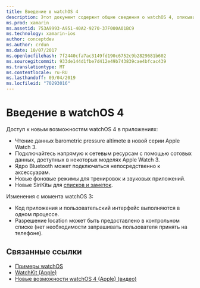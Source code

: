 ```yaml
---
title: Введение в watchOS 4
description: Этот документ содержит общие сведения о watchOS 4, описывающие новые функции, которые теперь доступны для разработчиков Xamarin.
ms.prod: xamarin
ms.assetid: 753A9993-A951-40A2-9270-37F000A01BC9
ms.technology: xamarin-ios
author: conceptdev
ms.author: crdun
ms.date: 10/07/2017
ms.openlocfilehash: 7f2440cfa7ac3149fd190c6752c9b2829681b602
ms.sourcegitcommit: 933de144d1fbe7d412e49b743839cae4bfcac439
ms.translationtype: MT
ms.contentlocale: ru-RU
ms.lasthandoff: 09/04/2019
ms.locfileid: "70293016"
---
```

# <a name="introduction-to-watchos-4"></a>Введение в watchOS 4

Доступ к новым возможностям watchOS 4 в приложениях:

* Чтение данных barometric pressure altimete в новой серии Apple Watch 3.
* Подключайтесь напрямую к сетевым ресурсам с помощью сотовых данных, доступных в некоторых моделях Apple Watch 3.
* Ядро Bluetooth может подключаться непосредственно к аксессуарам.
* Новые фоновые режимы для тренировок и звуковых приложений.
* Новые SiriKitы для [списков и заметок](~/ios/platform/introduction-to-ios11/sirikit.md).

Изменения с момента watchOS 3:

* Код приложения и пользовательский интерфейс выполняются в одном процессе.
* Разрешение location может быть предоставлено в контрольном списке (нет необходимости запрашивать пользователя принять на телефоне).

## <a name="related-links"></a>Связанные ссылки

* [Примеры watchOS](https://docs.microsoft.com/samples/browse/?products=xamarin&term=Xamarin.iOS+watchOS)
* [WatchKit (Apple)](https://developer.apple.com/documentation/watchkit)
* [Новые возможности watchOS 4 (Apple) (видео)](https://developer.apple.com/videos/play/wwdc2017/205/)
